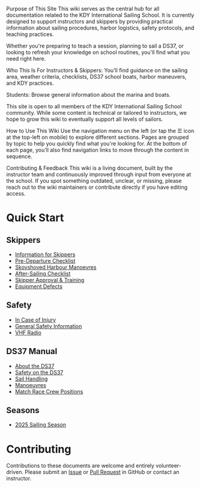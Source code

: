Purpose of This Site
This wiki serves as the central hub for all documentation related to the KDY International Sailing School. It is currently designed to support instructors and skippers by providing practical information about sailing procedures, harbor logistics, safety protocols, and teaching practices.

Whether you're preparing to teach a session, planning to sail a DS37, or looking to refresh your knowledge on school routines, you'll find what you need right here.

Who This Is For
Instructors & Skippers: You’ll find guidance on the sailing area, weather criteria, checklists, DS37 school boats, harbor maneuvers, and KDY practices.

Students: Browse general information about the marina and boats. 

This site is open to all members of the KDY International Sailing School community. While some content is technical or tailored to instructors, we hope to grow this wiki to eventually support all levels of sailors.

How to Use This Wiki
Use the navigation menu on the left (or tap the ☰ icon at the top-left on mobile) to explore different sections. Pages are grouped by topic to help you quickly find what you're looking for. At the bottom of each page, you’ll also find navigation links to move through the content in sequence.

Contributing & Feedback
This wiki is a living document, built by the instructor team and continuously improved through input from everyone at the school. If you spot something outdated, unclear, or missing, please reach out to the wiki maintainers or contribute directly if you have editing access.

# Quick Start

## Skippers

- [Information for Skippers](skipper-info.md)
- [Pre-Departure Checklist](pre-departure-checklist.md)
- [Skovshoved Harbour Manoevres](skovshoved-manoeuvres.md)
- [After-Sailing Checklist](after-sailing-checklist.md)
- [Skipper Approval & Training](skipper-approval-training.md)
- [Equipment Defects](equipment-defects.md)

## Safety

- [In Case of Injury](in-case-of-injury.md)
- [General Safety Information](kdy-safety.md)
- [VHF Radio](vhf-radio.md)

## DS37 Manual

- [About the DS37](the-ds37.md)
- [Safety on the DS37](ds37-safety.md)
- [Sail Handling](sail-handling.md)
- [Manoeuvres](manoeuvres.md)
- [Match Race Crew Positions](match-race-crew-positions.md)

## Seasons

- [2025 Sailing Season](seasons/2025.md)
# Contributing

Contributions to these documents are welcome and entirely volunteer-driven.
Please submit an [Issue](https://github.com/x123/kdy-iss/issues) or [Pull
Request](https://github.com/x123/kdy-iss/pulls) in GitHub or contact an
instructor.
